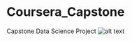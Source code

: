 # Coursera_Capstone
Capstone Data Science Project
![alt text](https://github.com/Fairouzg/Coursera_Capstone/master/quadrant.jpg?raw=true)
